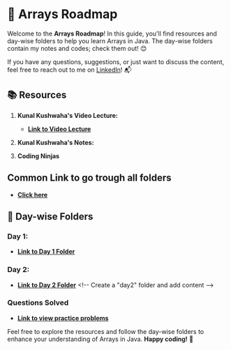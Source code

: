 # 🚀 **Arrays Roadmap**

Welcome to the **Arrays Roadmap**! In this guide, you'll find resources and day-wise folders to help you learn Arrays in Java. The day-wise folders contain my notes and codes; check them out! 😊

If you have any questions, suggestions, or just want to discuss the content, feel free to reach out to me on [LinkedIn](https://www.linkedin.com/in/pragni-naik-86b82b24b/)! 📬

## 📚 **Resources**

1. **Kunal Kushwaha's Video Lecture:**
   - [**Link to Video Lecture**](https://youtu.be/n60Dn0UsbEk?si=HmQQGS6tQl0h7zMZ)

2. **Kunal Kushwaha's Notes:**
   
3. **Coding Ninjas**

## **Common Link to go trough all folders**
   - [**Click here**]([https://github.com/Pragni24/Pragni-Naik/tree/15b75ec1e971d9e5c67a7f9b57f69cfdc5ed9713/OOP%206%20Days%20Challenge](https://github.com/Pragni24/Pragni-Naik/tree/047715094c48183950c806b3b2f816345b5e6af5/Arrays))

## 📂 **Day-wise Folders**

### **Day 1:** 
   - [**Link to Day 1 Folder**](https://github.com/Pragni24/Pragni-Naik/tree/85731b64ade3f550bef94c649f75d8a4b24e5aff/Arrays/Day1)  <!-- Create a "day1" folder and add content -->

### **Day 2:** 
   - [**Link to Day 2 Folder**](https://github.com/Pragni24/Pragni-Naik/tree/54ade397914489c9a05263ff85078548b412ed38/OOP%206%20Days%20Challenge/Day2](https://github.com/Pragni24/Pragni-Naik/tree/047715094c48183950c806b3b2f816345b5e6af5/Arrays/Day2))  <!-- Create a "day2" folder and add content -->

### **Questions Solved**
   - [**Link to view practice problems**](https://github.com/Pragni24/Pragni-Naik/blob/047715094c48183950c806b3b2f816345b5e6af5/Arrays/QuestionsSolved.md)

Feel free to explore the resources and follow the day-wise folders to enhance your understanding of Arrays in Java. **Happy coding!** 🎉
